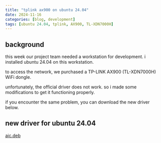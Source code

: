 ```yaml
---
title: "tplink ax900 on ubuntu 24.04"
date: 2024-11-16
categories: [blog, development]
tags: [ubuntu 24.04, tplink, AX900, TL-XDN7000H]
---
```


## background
this week our project team needed a workstation for development. i installed ubuntu 24.04 on this workstation.

to access the network, we purchased a TP-LINK AX900 (TL-XDN7000H) WiFi dongle.

unfortunately, the official driver does not work. so i made some modifications to get it functioning properly.

if you encounter the same problem, you can download the new driver below.

## new driver for ubuntu 24.04
[aic.deb](https://github.com/alix-gao/alix-gao.github.io/tree/main/assets/2024.11/aic-mod.deb)
